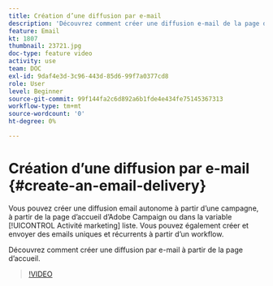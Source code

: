 ```yaml
---
title: Création d’une diffusion par e-mail
description: 'Découvrez comment créer une diffusion e-mail de la page d’accueil. '
feature: Email
kt: 1807
thumbnail: 23721.jpg
doc-type: feature video
activity: use
team: DOC
exl-id: 9daf4e3d-3c96-443d-85d6-99f7a0377cd8
role: User
level: Beginner
source-git-commit: 99f144fa2c6d892a6b1fde4e434fe75145367313
workflow-type: tm+mt
source-wordcount: '0'
ht-degree: 0%

---
```


# Création d’une diffusion par e-mail {#create-an-email-delivery}

Vous pouvez créer une diffusion email autonome à partir d’une campagne, à partir de la page d’accueil d’Adobe Campaign ou dans la variable [!UICONTROL Activité marketing] liste. Vous pouvez également créer et envoyer des emails uniques et récurrents à partir d’un workflow.

Découvrez comment créer une diffusion par e-mail à partir de la page d’accueil.

>[!VIDEO](https://video.tv.adobe.com/v/23721?quality=12)
